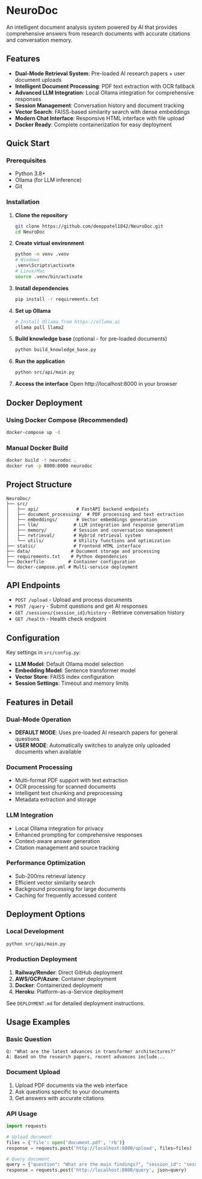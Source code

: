# NeuroDoc

An intelligent document analysis system powered by AI that provides comprehensive answers from research documents with accurate citations and conversation memory.

## Features

- **Dual-Mode Retrieval System**: Pre-loaded AI research papers + user document uploads
- **Intelligent Document Processing**: PDF text extraction with OCR fallback
- **Advanced LLM Integration**: Local Ollama integration for comprehensive responses
- **Session Management**: Conversation history and document tracking
- **Vector Search**: FAISS-based similarity search with dense embeddings
- **Modern Chat Interface**: Responsive HTML interface with file upload
- **Docker Ready**: Complete containerization for easy deployment

## Quick Start

### Prerequisites

- Python 3.8+
- Ollama (for LLM inference)
- Git

### Installation

1. **Clone the repository**
   ```bash
   git clone https://github.com/deeppatel1842/NeuroDoc.git
   cd NeuroDoc
   ```

2. **Create virtual environment**
   ```bash
   python -m venv .venv
   # Windows
   .venv\Scripts\activate
   # Linux/Mac
   source .venv/bin/activate
   ```

3. **Install dependencies**
   ```bash
   pip install -r requirements.txt
   ```

4. **Set up Ollama**
   ```bash
   # Install Ollama from https://ollama.ai
   ollama pull llama2
   ```

5. **Build knowledge base** (optional - for pre-loaded documents)
   ```bash
   python build_knowledge_base.py
   ```

6. **Run the application**
   ```bash
   python src/api/main.py
   ```

7. **Access the interface**
   Open http://localhost:8000 in your browser

## Docker Deployment

### Using Docker Compose (Recommended)

```bash
docker-compose up -d
```

### Manual Docker Build

```bash
docker build -t neurodoc .
docker run -p 8000:8000 neurodoc
```

## Project Structure

```
NeuroDoc/
├── src/
│   ├── api/              # FastAPI backend endpoints
│   ├── document_processing/  # PDF processing and text extraction
│   ├── embeddings/       # Vector embeddings generation
│   ├── llm/             # LLM integration and response generation
│   ├── memory/          # Session and conversation management
│   ├── retrieval/       # Hybrid retrieval system
│   └── utils/           # Utility functions and optimization
├── static/              # Frontend HTML interface
├── data/               # Document storage and processing
├── requirements.txt    # Python dependencies
├── Dockerfile         # Container configuration
└── docker-compose.yml # Multi-service deployment
```

## API Endpoints

- `POST /upload` - Upload and process documents
- `POST /query` - Submit questions and get AI responses
- `GET /sessions/{session_id}/history` - Retrieve conversation history
- `GET /health` - Health check endpoint

## Configuration

Key settings in `src/config.py`:

- **LLM Model**: Default Ollama model selection
- **Embedding Model**: Sentence transformer model
- **Vector Store**: FAISS index configuration
- **Session Settings**: Timeout and memory limits

## Features in Detail

### Dual-Mode Operation

- **DEFAULT MODE**: Uses pre-loaded AI research papers for general questions
- **USER MODE**: Automatically switches to analyze only uploaded documents when available

### Document Processing

- Multi-format PDF support with text extraction
- OCR processing for scanned documents
- Intelligent text chunking and preprocessing
- Metadata extraction and storage

### LLM Integration

- Local Ollama integration for privacy
- Enhanced prompting for comprehensive responses
- Context-aware answer generation
- Citation management and source tracking

### Performance Optimization

- Sub-200ms retrieval latency
- Efficient vector similarity search
- Background processing for large documents
- Caching for frequently accessed content

## Deployment Options

### Local Development
```bash
python src/api/main.py
```

### Production Deployment

1. **Railway/Render**: Direct GitHub deployment
2. **AWS/GCP/Azure**: Container deployment
3. **Docker**: Containerized deployment
4. **Heroku**: Platform-as-a-Service deployment

See `DEPLOYMENT.md` for detailed deployment instructions.

## Usage Examples

### Basic Question
```
Q: "What are the latest advances in transformer architectures?"
A: Based on the research papers, recent advances include...
```

### Document Upload
1. Upload PDF documents via the web interface
2. Ask questions specific to your documents
3. Get answers with accurate citations

### API Usage
```python
import requests

# Upload document
files = {'file': open('document.pdf', 'rb')}
response = requests.post('http://localhost:8000/upload', files=files)

# Query document
query = {"question": "What are the main findings?", "session_id": "session123"}
response = requests.post('http://localhost:8000/query', json=query)
```
